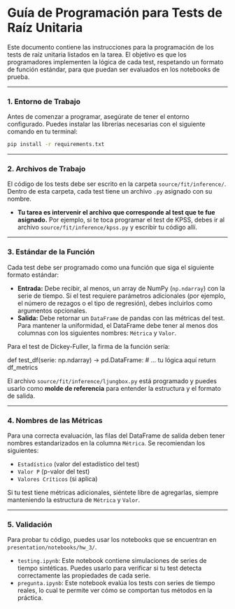 # Guía de Programación para Tests de Raíz Unitaria

Este documento contiene las instrucciones para la programación de los tests de raíz unitaria listados en la tarea. El objetivo es que los programadores implementen la lógica de cada test, respetando un formato de función estándar, para que puedan ser evaluados en los notebooks de prueba.

---

### 1. Entorno de Trabajo

Antes de comenzar a programar, asegúrate de tener el entorno configurado. Puedes instalar las librerías necesarias con el siguiente comando en tu terminal:

```bash
pip install -r requirements.txt
```
---

### 2. Archivos de Trabajo

El código de los tests debe ser escrito en la carpeta `source/fit/inference/`. Dentro de esta carpeta, cada test tiene un archivo `.py` asignado con su nombre.

* **Tu tarea es intervenir el archivo que corresponde al test que te fue asignado.** Por ejemplo, si te toca programar el test de KPSS, debes ir al archivo `source/fit/inference/kpss.py` y escribir tu código allí.

---

### 3. Estándar de la Función

Cada test debe ser programado como una función que siga el siguiente formato estándar:

* **Entrada:** Debe recibir, al menos, un array de NumPy (`np.ndarray`) con la serie de tiempo. Si el test requiere parámetros adicionales (por ejemplo, el número de rezagos o el tipo de regresión), debes incluirlos como argumentos opcionales.
* **Salida:** Debe retornar un `DataFrame` de pandas con las métricas del test. Para mantener la uniformidad, el DataFrame debe tener al menos dos columnas con los siguientes nombres: `Métrica` y `Valor`.

Para el test de Dickey-Fuller, la firma de la función sería:

def test_df(serie: np.ndarray) -> pd.DataFrame:
    # ... tu lógica aquí
    return df_metrics

El archivo `source/fit/inference/ljungbox.py` está programado y puedes usarlo como **molde de referencia** para entender la estructura y el formato de salida.

---

### 4. Nombres de las Métricas

Para una correcta evaluación, las filas del DataFrame de salida deben tener nombres estandarizados en la columna `Métrica`. Se recomiendan los siguientes:

* `Estadístico` (valor del estadístico del test)
* `Valor P` (p-valor del test)
* `Valores Críticos` (si aplica)

Si tu test tiene métricas adicionales, siéntete libre de agregarlas, siempre manteniendo la estructura de `Métrica` y `Valor`.

---

### 5. Validación

Para probar tu código, puedes usar los notebooks que se encuentran en `presentation/notebooks/hw_3/`.

* `testing.ipynb`: Este notebook contiene simulaciones de series de tiempo sintéticas. Puedes usarlo para verificar si tu test detecta correctamente las propiedades de cada serie.
* `pregunta.ipynb`: Este notebook evalúa los tests con series de tiempo reales, lo cual te permite ver cómo se comportan tus métodos en la práctica.
